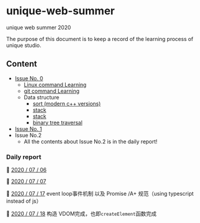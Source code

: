 # unique-web-summer
unique web summer 2020

The purpose of this document is to keep a record of the learning process of unique studio.



## Content

* [Issue No. 0](./daily_report/Issue%20No.%200/20_07_06.md)
  * [Linux command Learning](./daily_report/Issue%20No.%200/Linux/Linux%20命令学习.md)
  * [git command Learning](./daily_report/Issue%20No.%200/Git/git%20命令学习.md)
  * Data structure
    * [sort (modern c++ versions)](/daily_report/Issue%20No.%200/Data_structure/sort%20(modern%20c%2B%2B%20versions).md)
    * [stack](.\assignment\Issue%20No.%200\stack.hpp)
    * [stack](./assignment/Issue%20No.%200/stack.hpp)
    * [binary tree traversal](./daily_report/Issue%20No.%200/Data_structure/binary%20tree%20traversal.md)
* [Issue No. 1](daily_report/Issue%20No.%201/20_07_08.md)
* Issue No.2 
  * All the contents about Issue No.2 is in the daily report!

### Daily report

:link: [2020 / 07 / 06](daily_report/Issue%20No.%200/20_07_06.md)

:link: [2020 / 07 / 07](daily_report/Issue%20No.%200/20_07_07.md)

:link: [2020 / 07 / 17](daily_report/Issue%20No.%202/20_07_17.md) event loop事件机制 以及 Promise /A+ 规范（using typescript instead of js）

:link: [2020 / 07 / 18]() 构造 VDOM完成，也即`createElement`函数完成